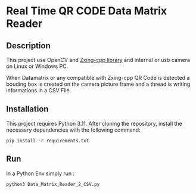 <!DOCTYPE html>
<html>
<body>
    <h1>Real Time QR CODE Data Matrix Reader</h1>
    <h2>Description</h2>
    <p>This project use OpenCV and <a href=https://github.com/zxing-cpp/zxing-cpp>Zxing-cpp library</a> and internal or usb camera on Linux or Windows PC.</p>
    <p>When Datamatrix or any compatible with Zxing-cpp QR Code is detected a bouding box is created on the camera picture frame and a thread is writing informations in a CSV File.</p>
    <h2>Installation</h2>
    <p>This project requires Python 3.11. After cloning the repository, install the necessary dependencies with the following command:</p>
    <pre><code>pip install -r requirements.txt</code></pre>
    <h2>Run</h2>
    <p>In a Python Env simply run : </p>
    <pre><code>python3 Data_Matrix_Reader_2_CSV.py<code></pre>
</body>
</html>
